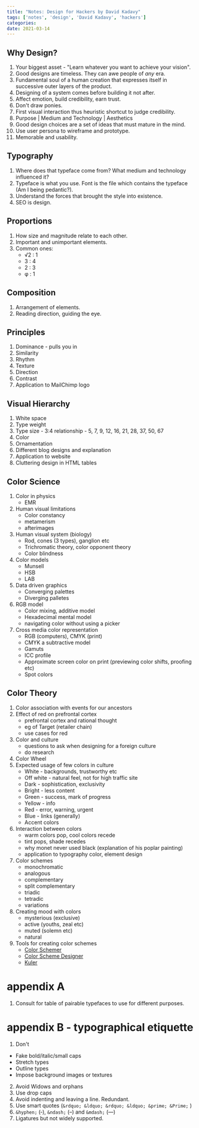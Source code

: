 ```yaml
---
title: "Notes: Design for Hackers by David Kadavy"
tags: ['notes', 'design', 'David Kadavy', 'hackers']
categories: 
date: 2021-03-14
---
```




## Why Design? 

1. Your biggest asset - "Learn whatever you want to achieve your vision".    
2. Good designs are timeless. They can awe people of _any_ era.  
3. Fundamental soul of a human creation that expresses itself in successive outer layers of the product.  
4. Designing of a system comes before building it not after.  
5. Affect emotion, build credibility, earn trust. 
6. Don't draw ponies. 
7. First visual interaction thus heuristic shortcut to judge credibility.
8. Purpose |  Medium and Technology | Aesthetics
9. Good design choices are a set of ideas that must mature in the mind.
10. Use user persona to wireframe and prototype.
11. Memorable and usability.

## Typography  

1. Where does that typeface come from? What medium and technology influenced it?
2. Typeface is what you use. Font is the file which contains the typeface (Am I being pedantic?).
3. Understand the forces that brought the style into existence.
4. SEO is design.


## Proportions
1. How size and magnitude relate to each other.  
2. Important and unimportant elements.
3. Common ones:
	-  &Sqrt;2 : 1 
	- 3 : 4
	-  2 : 3
	-  &phi; : 1

## Composition
1. Arrangement of elements.
2. Reading direction, guiding the eye.

## Principles
1. Dominance - pulls you in
2. Similarity
3. Rhythm
4. Texture
5. Direction
6. Contrast
7. Application to MailChimp logo

## Visual Hierarchy
1. White space
2. Type weight
3. Type size - 3:4 relationship - 5, 7, 9, 12, 16, 21, 28, 37, 50, 67
4. Color
5. Ornamentation
6. Different blog designs and explanation
7. Application to  website
8. Cluttering design in HTML tables

## Color Science 

1. Color in physics
	- EMR
2. Human visual limitations
	- Color constancy
	- metamerism
	- afterimages
3. Human visual system (biology)
	- Rod, cones (3 types), ganglion etc
	- Trichromatic theory, color opponent theory
	- Color blindness
4. Color models
	- Munsell
	- HSB
	- LAB
5. Data driven graphics
	- Converging palettes
	- Diverging palletes
6. RGB model
	- Color mixing, additive model
	- Hexadecimal mental model
	- navigating color without using a picker
7. Cross media color representation
	- RGB (computers), CMYK (print)
	- CMYK a subtractive model
	- Gamuts
	- ICC profile
	- Approximate screen color on print (previewing color shifts, proofing etc)
	- Spot colors

## Color Theory

1. Color association with events for our ancestors
2. Effect of red on prefrontal cortex
	- prefrontal cortex and rational thought
	- eg of Target (retailer chain)
	- use cases for red
3. Color and culture
	- questions to ask when designing for a foreign culture
	- do research
4. Color Wheel
5. Expected usage of few colors in culture
	- White - backgrounds, trustworthy etc
	- Off white - natural feel, not for high traffic site
	- Dark - sophistication, exclusivity
	- Bright - less content
	- Green - success, mark of progress
	- Yellow - info
	- Red - error, warning, urgent
	- Blue - links (generally)
	- Accent colors
6. Interaction between colors
	- warm colors pop, cool colors recede
	- tint pops, shade recedes
	- why monet never used black (explanation of his poplar painting)
	- application to typography color, element design
7. Color schemes
	- monochromatic
	- analogous
	- complementary
	- split complementary
	- triadic
	- tetradic
	- variations
8. Creating mood with colors
	- mysterious (exclusive)
	- active (youths, zeal etc)
	- muted (solemn etc)
	- natural
9. Tools for creating color schemes
	- [Color Schemer][1]
	- [Color Scheme Designer][2]
	- [Kuler][3]
	
# appendix A
1. Consult for table of pairable typefaces to use for different purposes.

# appendix B - typographical etiquette
1. Don't
* Fake bold/italic/small caps
* Stretch types
* Outline types
* Impose background images or textures

2. Avoid Widows and orphans
3. Use drop caps
4. Avoid indenting and leaving a line. Redundant.
5. Use smart quotes (`&rdquo; &ldquo; &rdquo; &ldquo; &prime; &Prime;` )
6. `&hyphen;` (&hyphen;), `&ndash;` (&ndash;) and `&mdash;` (&mdash;) 
7. Ligatures but not widely supported.


[1]: www.colorschemer.com
[2]: http://colorschemedesigner.com
[3]: http://kuler.adobe.com